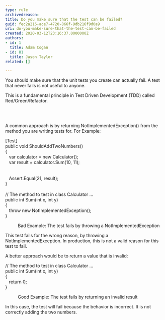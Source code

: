 ```yaml
---
type: rule
archivedreason: 
title: Do you make sure that the test can be failed?
guid: fec2a216-ace7-4720-866f-9db216f9d0a9
uri: do-you-make-sure-that-the-test-can-be-failed
created: 2020-03-12T23:16:37.0000000Z
authors:
- id: 1
  title: Adam Cogan
- id: 81
  title: Jason Taylor
related: []

---
```



<p class="ssw15-rteElement-P"></p><p class="ssw15-rteElement-P">​You should make sure that the unit tests you create can actually fail. A test that never fails is not useful to anyone.​<br></p><p class="ssw15-rteElement-P">This is a fundamental principle in Test Driven Development (TDD) called Red/Green/Refactor.<br></p>
<br><excerpt class='endintro'></excerpt><br>
<p>A common approach is by returning NotImplementedException() from the method you are writing tests for. For Example&#58;<br></p><p class="ssw15-rteElement-CodeArea">[Test]<br>public void ShouldAddTwoNumbers()<br>&#123;<br>&#160;&#160; var calculator = new Calculator();<br>&#160;&#160; var result = calculator.Sum(10, 11);<br><br><br>&#160;&#160; Assert.Equal(21, result);<br>&#125;<br><br>// The method to test in class Calculator ...<br>public int Sum(int x, int y)<br>&#123;<br>&#160;&#160; throw new NotImplementedException();<br>&#125;</p><dd class="ssw15-rteElement-FigureBad">Bad Example&#58; The test fails by throwing a NotImplementedException​​​​<br></dd><p>This test fails for the wrong reason, by throwing a NotImplementedException. In production, this is not a valid reason for this test to fail.&#160;</p><p>A better approach would be to return a value that is invalid&#58;<br></p><p class="ssw15-rteElement-CodeArea">// The method to test in class Calculator ...<br>public int Sum(int x, int y)<br>&#123;<br>&#160;&#160; return 0;<br>&#125;</p><dd class="ssw15-rteElement-FigureGood">Good Example&#58; The test fails by returning an invalid result​​​​<br></dd><p>In this case, the test will fail because the behavior is incorrect. It is not correctly adding the two numbers.<br></p>


